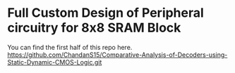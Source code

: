 # Full Custom Design of Peripheral circuitry for 8x8 SRAM Block

You can find the first half of this repo  here. https://github.com/ChandanS15/Comparative-Analysis-of-Decoders-using-Static-Dynamic-CMOS-Logic.git

